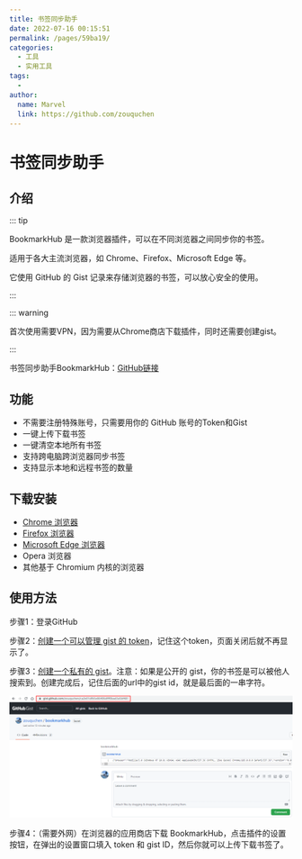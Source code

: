 ```yaml
---
title: 书签同步助手
date: 2022-07-16 00:15:51
permalink: /pages/59ba19/
categories:
  - 工具
  - 实用工具
tags:
  - 
author: 
  name: Marvel
  link: https://github.com/zouquchen
---
```

# 书签同步助手

## 介绍

::: tip

BookmarkHub 是一款浏览器插件，可以在不同浏览器之间同步你的书签。

适用于各大主流浏览器，如 Chrome、Firefox、Microsoft Edge 等。

它使用 GitHub 的 Gist 记录来存储浏览器的书签，可以放心安全的使用。

::: 

::: warning

首次使用需要VPN，因为需要从Chrome商店下载插件，同时还需要创建gist。

::: 

书签同步助手BookmarkHub：<a href="https://github.com/dudor/BookmarkHub">GitHub链接</a>

## 功能

- 不需要注册特殊账号，只需要用你的 GitHub 账号的Token和Gist
- 一键上传下载书签
- 一键清空本地所有书签
- 支持跨电脑跨浏览器同步书签
- 支持显示本地和远程书签的数量

## 下载安装

* <a href="https://chrome.google.com/webstore/detail/bookmarkhub-sync-bookmark/fohimdklhhcpcnpmmichieidclgfdmol">Chrome 浏览器</a>
* <a href="https://addons.mozilla.org/zh-CN/firefox/addon/BookmarkHub/">Firefox 浏览器</a>
* <a href="https://microsoftedge.microsoft.com/addons/detail/BookmarkHub/fdnmfpogadcljhecfhdikdecbkggfmgk">Microsoft Edge 浏览器</a>
* Opera 浏览器
* 其他基于 Chromium 内核的浏览器

## 使用方法

步骤1：登录GitHub

步骤2：<a href="https://github.com/settings/tokens/new">创建一个可以管理 gist 的 token</a>，记住这个token，页面关闭后就不再显示了。

步骤3：<a href="https://gist.github.com">创建一个私有的 gist</a>。注意：如果是公开的 gist，你的书签是可以被他人搜索到。创建完成后，记住后面的url中的gist id，就是最后面的一串字符。

![image-20220715222609618](https://raw.githubusercontent.com/zouquchen/Images/main/imgs/gist-bookmark.png)

步骤4：（需要外网）在浏览器的应用商店下载 BookmarkHub，点击插件的设置按钮，在弹出的设置窗口填入 token 和 gist ID，然后你就可以上传下载书签了。


